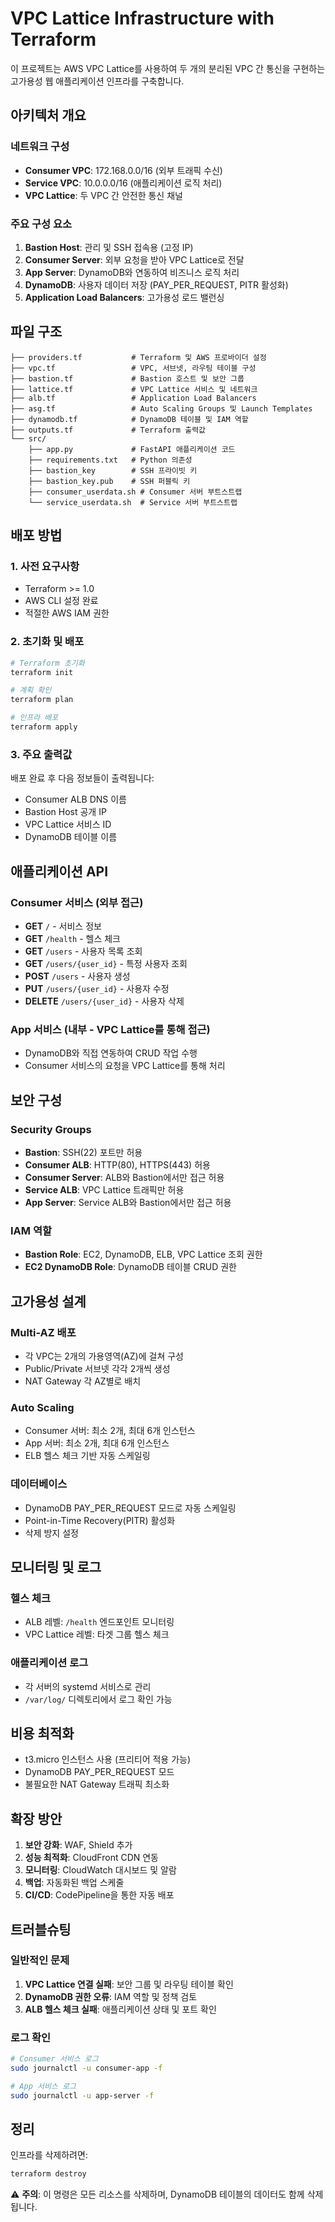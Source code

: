 # VPC Lattice Infrastructure with Terraform

이 프로젝트는 AWS VPC Lattice를 사용하여 두 개의 분리된 VPC 간 통신을 구현하는 고가용성 웹 애플리케이션 인프라를 구축합니다.

## 아키텍처 개요

### 네트워크 구성
- **Consumer VPC**: 172.168.0.0/16 (외부 트래픽 수신)
- **Service VPC**: 10.0.0.0/16 (애플리케이션 로직 처리)
- **VPC Lattice**: 두 VPC 간 안전한 통신 채널

### 주요 구성 요소
1. **Bastion Host**: 관리 및 SSH 접속용 (고정 IP)
2. **Consumer Server**: 외부 요청을 받아 VPC Lattice로 전달
3. **App Server**: DynamoDB와 연동하여 비즈니스 로직 처리
4. **DynamoDB**: 사용자 데이터 저장 (PAY_PER_REQUEST, PITR 활성화)
5. **Application Load Balancers**: 고가용성 로드 밸런싱

## 파일 구조

```
├── providers.tf           # Terraform 및 AWS 프로바이더 설정
├── vpc.tf                 # VPC, 서브넷, 라우팅 테이블 구성
├── bastion.tf             # Bastion 호스트 및 보안 그룹
├── lattice.tf             # VPC Lattice 서비스 및 네트워크
├── alb.tf                 # Application Load Balancers
├── asg.tf                 # Auto Scaling Groups 및 Launch Templates
├── dynamodb.tf            # DynamoDB 테이블 및 IAM 역할
├── outputs.tf             # Terraform 출력값
└── src/
    ├── app.py             # FastAPI 애플리케이션 코드
    ├── requirements.txt   # Python 의존성
    ├── bastion_key        # SSH 프라이빗 키
    ├── bastion_key.pub    # SSH 퍼블릭 키
    ├── consumer_userdata.sh # Consumer 서버 부트스트랩
    └── service_userdata.sh  # Service 서버 부트스트랩
```

## 배포 방법

### 1. 사전 요구사항
- Terraform >= 1.0
- AWS CLI 설정 완료
- 적절한 AWS IAM 권한

### 2. 초기화 및 배포
```bash
# Terraform 초기화
terraform init

# 계획 확인
terraform plan

# 인프라 배포
terraform apply
```

### 3. 주요 출력값
배포 완료 후 다음 정보들이 출력됩니다:
- Consumer ALB DNS 이름
- Bastion Host 공개 IP
- VPC Lattice 서비스 ID
- DynamoDB 테이블 이름

## 애플리케이션 API

### Consumer 서비스 (외부 접근)
- **GET** `/` - 서비스 정보
- **GET** `/health` - 헬스 체크
- **GET** `/users` - 사용자 목록 조회
- **GET** `/users/{user_id}` - 특정 사용자 조회
- **POST** `/users` - 사용자 생성
- **PUT** `/users/{user_id}` - 사용자 수정
- **DELETE** `/users/{user_id}` - 사용자 삭제

### App 서비스 (내부 - VPC Lattice를 통해 접근)
- DynamoDB와 직접 연동하여 CRUD 작업 수행
- Consumer 서비스의 요청을 VPC Lattice를 통해 처리

## 보안 구성

### Security Groups
- **Bastion**: SSH(22) 포트만 허용
- **Consumer ALB**: HTTP(80), HTTPS(443) 허용
- **Consumer Server**: ALB와 Bastion에서만 접근 허용
- **Service ALB**: VPC Lattice 트래픽만 허용
- **App Server**: Service ALB와 Bastion에서만 접근 허용

### IAM 역할
- **Bastion Role**: EC2, DynamoDB, ELB, VPC Lattice 조회 권한
- **EC2 DynamoDB Role**: DynamoDB 테이블 CRUD 권한

## 고가용성 설계

### Multi-AZ 배포
- 각 VPC는 2개의 가용영역(AZ)에 걸쳐 구성
- Public/Private 서브넷 각각 2개씩 생성
- NAT Gateway 각 AZ별로 배치

### Auto Scaling
- Consumer 서버: 최소 2개, 최대 6개 인스턴스
- App 서버: 최소 2개, 최대 6개 인스턴스
- ELB 헬스 체크 기반 자동 스케일링

### 데이터베이스
- DynamoDB PAY_PER_REQUEST 모드로 자동 스케일링
- Point-in-Time Recovery(PITR) 활성화
- 삭제 방지 설정

## 모니터링 및 로그

### 헬스 체크
- ALB 레벨: `/health` 엔드포인트 모니터링
- VPC Lattice 레벨: 타겟 그룹 헬스 체크

### 애플리케이션 로그
- 각 서버의 systemd 서비스로 관리
- `/var/log/` 디렉토리에서 로그 확인 가능

## 비용 최적화

- t3.micro 인스턴스 사용 (프리티어 적용 가능)
- DynamoDB PAY_PER_REQUEST 모드
- 불필요한 NAT Gateway 트래픽 최소화

## 확장 방안

1. **보안 강화**: WAF, Shield 추가
2. **성능 최적화**: CloudFront CDN 연동
3. **모니터링**: CloudWatch 대시보드 및 알람
4. **백업**: 자동화된 백업 스케줄
5. **CI/CD**: CodePipeline을 통한 자동 배포

## 트러블슈팅

### 일반적인 문제
1. **VPC Lattice 연결 실패**: 보안 그룹 및 라우팅 테이블 확인
2. **DynamoDB 권한 오류**: IAM 역할 및 정책 검토
3. **ALB 헬스 체크 실패**: 애플리케이션 상태 및 포트 확인

### 로그 확인
```bash
# Consumer 서비스 로그
sudo journalctl -u consumer-app -f

# App 서비스 로그
sudo journalctl -u app-server -f
```

## 정리

인프라를 삭제하려면:
```bash
terraform destroy
```

⚠️ **주의**: 이 명령은 모든 리소스를 삭제하며, DynamoDB 테이블의 데이터도 함께 삭제됩니다.
